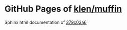 GitHub Pages of [klen/muffin](https://github.com/klen/muffin.git)
===
Sphinx html documentation of [379c03a6](https://github.com/klen/muffin/tree/379c03a6591cfe04f060d5293b1f5f95b5899010)
